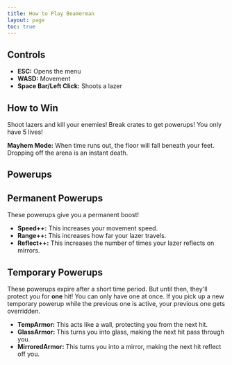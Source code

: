 ```yaml
---
title: How to Play Beamerman
layout: page
toc: true
---
```


## Controls
- **ESC:** Opens the menu
- **WASD:** Movement
- **Space Bar/Left Click:** Shoots a lazer

## How to Win
Shoot lazers and kill your enemies!
Break crates to get powerups!
You only have 5 lives!

**Mayhem Mode:** When time runs out, the floor will fall beneath your feet. Dropping off the arena is an instant death.

## Powerups
## Permanent Powerups
These powerups give you a permanent boost!

- **Speed++:** This increases your movement speed.
- **Range++:** This increases how far your lazer travels.
- **Reflect++:** This increases the number of times your lazer reflects on mirrors.

## Temporary Powerups
These powerups expire after a short time period. But until then, they'll protect you for **one** hit! 
You can only have one at once. If you pick up a new temporary powerup while the previous one is active, your previous one gets overridden.

- **TempArmor:** This acts like a wall, protecting you from the next hit.
- **GlassArmor:** This turns you into glass, making the next hit pass through you.
- **MirroredArmor:** This turns you into a mirror, making the next hit reflect off you.

